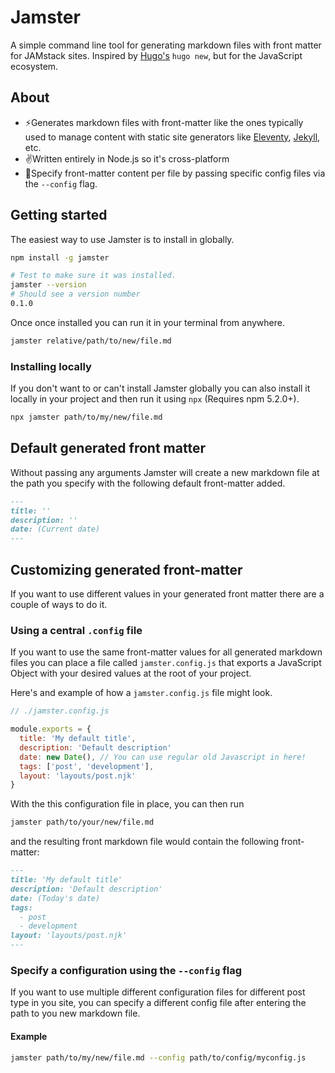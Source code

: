 # Jamster
A simple command line tool for generating markdown files with front matter for JAMstack sites. Inspired by [Hugo's](https://gohugo.io/commands/hugo_new/) `hugo new`, but for the JavaScript ecosystem.

## About
- ⚡️Generates markdown files with front-matter like the ones typically used to manage content with static site generators like [Eleventy](https://www.11ty.dev/), [Jekyll](https://jekyllrb.com/), etc.
- ✌️Written entirely in Node.js so it's cross-platform
- 🔧Specify front-matter content per file by passing specific config files via the `--config` flag.

## Getting started
The easiest way to use Jamster is to install in globally.

```bash
npm install -g jamster

# Test to make sure it was installed.
jamster --version
# Should see a version number
0.1.0
```

Once once installed you can run it in your terminal from anywhere.

```bash
jamster relative/path/to/new/file.md
```

### Installing locally
If you don't want to or can't install Jamster globally you can also install it locally in your project and then run it using `npx` (Requires npm 5.2.0+).

```bash
npx jamster path/to/my/new/file.md
```

## Default generated front matter
Without passing any arguments Jamster will create a new markdown file at the path you specify with the following default front-matter added.

```markdown
---
title: ''
description: ''
date: (Current date)
---
```

## Customizing generated front-matter
If you want to use different values in your generated front matter there are a couple of ways to do it.

### Using a central `.config` file
If you want to use the same front-matter values for all generated markdown files you can place a file called `jamster.config.js` that exports a JavaScript Object with your desired values at the root of your project.

Here's and example of how a `jamster.config.js` file might look.

```javascript
// ./jamster.config.js

module.exports = {
  title: 'My default title',
  description: 'Default description'
  date: new Date(), // You can use regular old Javascript in here!
  tags: ['post', 'development'],
  layout: 'layouts/post.njk'
}
```

With the this configuration file in place, you can then run

```bash
jamster path/to/your/new/file.md
```

and the resulting front markdown file would contain the following front-matter:

```markdown
---
title: 'My default title'
description: 'Default description'
date: (Today's date)
tags:
  - post
  - development
layout: 'layouts/post.njk'
---
```

### Specify a configuration using the `--config` flag
If you want to use multiple different configuration files for different post type in you site, you can specify a different config file after entering the path to you new markdown file.

#### Example
```bash
jamster path/to/my/new/file.md --config path/to/config/myconfig.js
```
